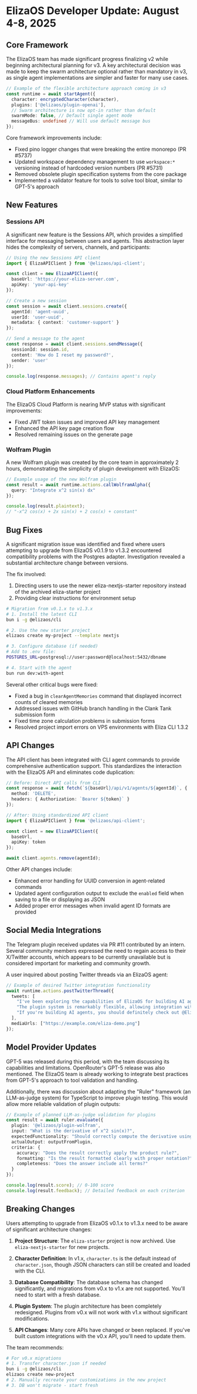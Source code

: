 # ElizaOS Developer Update: August 4-8, 2025

## Core Framework

The ElizaOS team has made significant progress finalizing v2 while beginning architectural planning for v3. A key architectural decision was made to keep the swarm architecture optional rather than mandatory in v3, as single agent implementations are simpler and faster for many use cases.

```typescript
// Example of the flexible architecture approach coming in v3
const runtime = await startAgent({
  character: encryptedCharacter(character),
  plugins: ['@elizaos/plugin-openai'],
  // Swarm architecture is now opt-in rather than default
  swarmMode: false, // Default single agent mode
  messageBus: undefined // Will use default message bus
});
```

Core framework improvements include:
- Fixed pino logger changes that were breaking the entire monorepo (PR #5737)
- Updated workspace dependency management to use `workspace:*` versioning instead of hardcoded version numbers (PR #5731)
- Removed obsolete plugin specification systems from the core package
- Implemented a validator feature for tools to solve tool bloat, similar to GPT-5's approach

## New Features

### Sessions API

A significant new feature is the Sessions API, which provides a simplified interface for messaging between users and agents. This abstraction layer hides the complexity of servers, channels, and participants:

```typescript
// Using the new Sessions API client
import { ElizaAPIClient } from '@elizaos/api-client';

const client = new ElizaAPIClient({
  baseUrl: 'https://your-eliza-server.com',
  apiKey: 'your-api-key'
});

// Create a new session
const session = await client.sessions.create({
  agentId: 'agent-uuid',
  userId: 'user-uuid',
  metadata: { context: 'customer-support' }
});

// Send a message to the agent
const response = await client.sessions.sendMessage({
  sessionId: session.id,
  content: 'How do I reset my password?',
  sender: 'user'
});

console.log(response.messages); // Contains agent's reply
```

### Cloud Platform Enhancements

The ElizaOS Cloud Platform is nearing MVP status with significant improvements:
- Fixed JWT token issues and improved API key management
- Enhanced the API key page creation flow
- Resolved remaining issues on the generate page

### Wolfram Plugin

A new Wolfram plugin was created by the core team in approximately 2 hours, demonstrating the simplicity of plugin development with ElizaOS:

```typescript
// Example usage of the new Wolfram plugin
const result = await runtime.actions.callWolframAlpha({
  query: "Integrate x^2 sin(x) dx"
});

console.log(result.plaintext); 
// "-x^2 cos(x) + 2x sin(x) + 2 cos(x) + constant"
```

## Bug Fixes

A significant migration issue was identified and fixed where users attempting to upgrade from ElizaOS v0.1.9 to v1.3.2 encountered compatibility problems with the Postgres adapter. Investigation revealed a substantial architecture change between versions.

The fix involved:
1. Directing users to use the newer eliza-nextjs-starter repository instead of the archived eliza-starter project
2. Providing clear instructions for environment setup

```bash
# Migration from v0.1.x to v1.3.x
# 1. Install the latest CLI
bun i -g @elizaos/cli

# 2. Use the new starter project
elizaos create my-project --template nextjs

# 3. Configure database (if needed)
# Add to .env file:
POSTGRES_URL=postgresql://user:password@localhost:5432/dbname

# 4. Start with the agent
bun run dev:with-agent
```

Several other critical bugs were fixed:
- Fixed a bug in `clearAgentMemories` command that displayed incorrect counts of cleared memories
- Addressed issues with GitHub branch handling in the Clank Tank submission form
- Fixed time zone calculation problems in submission forms
- Resolved project import errors on VPS environments with Eliza CLI 1.3.2

## API Changes

The API client has been integrated with CLI agent commands to provide comprehensive authentication support. This standardizes the interaction with the ElizaOS API and eliminates code duplication:

```typescript
// Before: Direct API calls from CLI
const response = await fetch(`${baseUrl}/api/v1/agents/${agentId}`, {
  method: 'DELETE',
  headers: { Authorization: `Bearer ${token}` }
});

// After: Using standardized API client
import { ElizaAPIClient } from '@elizaos/api-client';

const client = new ElizaAPIClient({
  baseUrl,
  apiKey: token
});

await client.agents.remove(agentId);
```

Other API changes include:
- Enhanced error handling for UUID conversion in agent-related commands
- Updated agent configuration output to exclude the `enabled` field when saving to a file or displaying as JSON
- Added proper error messages when invalid agent ID formats are provided

## Social Media Integrations

The Telegram plugin received updates via PR #11 contributed by an intern. Several community members expressed the need to regain access to their X/Twitter accounts, which appears to be currently unavailable but is considered important for marketing and community growth.

A user inquired about posting Twitter threads via an ElizaOS agent:

```typescript
// Example of desired Twitter integration functionality
await runtime.actions.postTwitterThread({
  tweets: [
    "I've been exploring the capabilities of ElizaOS for building AI agents...",
    "The plugin system is remarkably flexible, allowing integration with nearly any API...",
    "If you're building AI agents, you should definitely check out @ElizaOS!"
  ],
  mediaUrls: ["https://example.com/eliza-demo.png"]
});
```

## Model Provider Updates

GPT-5 was released during this period, with the team discussing its capabilities and limitations. OpenRouter's GPT-5 release was also mentioned. The ElizaOS team is already working to integrate best practices from GPT-5's approach to tool validation and handling.

Additionally, there was discussion about adapting the "Ruler" framework (an LLM-as-judge system) for TypeScript to improve plugin testing. This would allow more reliable validation of plugin outputs:

```typescript
// Example of planned LLM-as-judge validation for plugins
const result = await ruler.evaluate({
  plugin: '@elizaos/plugin-wolfram',
  input: "What is the derivative of x^2 sin(x)?",
  expectedFunctionality: "Should correctly compute the derivative using Wolfram Alpha",
  actualOutput: outputFromPlugin,
  criteria: {
    accuracy: "Does the result correctly apply the product rule?",
    formatting: "Is the result formatted clearly with proper notation?",
    completeness: "Does the answer include all terms?"
  }
});

console.log(result.score); // 0-100 score
console.log(result.feedback); // Detailed feedback on each criterion
```

## Breaking Changes

Users attempting to upgrade from ElizaOS v0.1.x to v1.3.x need to be aware of significant architecture changes:

1. **Project Structure**: The `eliza-starter` project is now archived. Use `eliza-nextjs-starter` for new projects.

2. **Character Definition**: In v1.x, `character.ts` is the default instead of `character.json`, though JSON characters can still be created and loaded with the CLI.

3. **Database Compatibility**: The database schema has changed significantly, and migrations from v0.x to v1.x are not supported. You'll need to start with a fresh database.

4. **Plugin System**: The plugin architecture has been completely redesigned. Plugins from v0.x will not work with v1.x without significant modifications.

5. **API Changes**: Many core APIs have changed or been replaced. If you've built custom integrations with the v0.x API, you'll need to update them.

The team recommends:
```bash
# For v0.x migrations
# 1. Transfer character.json if needed
bun i -g @elizaos/cli
elizaos create new-project
# 2. Manually recreate your customizations in the new project
# 3. DB won't migrate - start fresh
```